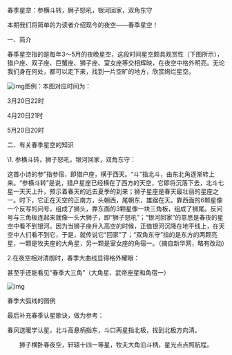 春季星空：参横斗转，狮子怒吼，银河回家，双角东守

 

本期我们将简单的为读者介绍现今的夜空——春季星空！

一、简介

春季星空指的是每年3～5月的夜晚星空，这段时间星空颇具观赏性（下图所示），猎户座、双子座、巨蟹座、狮子座、室女座等交相辉映，在夜空中格外明亮。无论我们身在何处，都可以走下来，找到一片空旷的地方，欣赏绚烂星空。

 

![img](file:///D:/Temp/msohtmlclip1/01/clip_image002.jpg)图例：本图对应时间为：

3月20日22时

4月20日21时

5月20日20时

二、有关春季星空的知识

\1. 参横斗转，狮子怒吼，银河回家，双角东守：

这首小诗的参”指参宿，即猎户座，横于西天。“斗”指北斗，由东北角逐渐转上来。“参横斗转”是说，猎户星座已经横在了西方的天空，它即将沉落下去，北斗七星一天天上升，预示着春天的远去夏季的到来；狮子星座是春天最壮丽的星座之一。时下，它正在天空的正南方，头朝西，尾朝东，雄踞在天。靠西面的6颗星像一个反写的问号，组成了狮头，靠东面的3颗星像一块三角板，组成了狮尾。反问号与三角板连起来就像一头大狮子，即“狮子怒吼”；“银河回家”的意思是春夜的星空中看不到银河。因为当狮子座升入高空的时候，正值银河沉降在地平线上，在天空中人们看不到它，于是，就传说它“回家”了；“双角东守”指的是东方的两颗亮星，一颗是牧夫座的大角星，另一颗是室女座的角宿一。（摘自新华网，略有改动）

2.在夜空相对清朗时，春季大曲线显得格外耀眼：

甚至乎还能看见“春季大三角”（大角星、武帝座星和角宿一）

![img](file:///D:/Temp/msohtmlclip1/01/clip_image003.png)

春季大弧线的图例

 

最后补充春季认星歌诀，做为参考：

 

春风送暖学认星，北斗高悬柄指东，斗口两星指北极，找到北极方向清。

　　狮子横卧春夜空，轩辕十四一等星，牧夫大角沿斗柄，星光点点照航程。